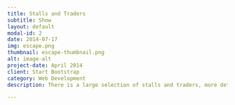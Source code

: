 ```yaml
---
title: Stalls and Traders
subtitle: Show
layout: default
modal-id: 2
date: 2014-07-17
img: escape.png
thumbnail: escape-thumbnail.png
alt: image-alt
project-date: April 2014
client: Start Bootstrap
category: Web Development
description: There is a large selection of stalls and traders, more details will be avaialble closer to the time. If you are interested in having a stand please contact us.

---
```

